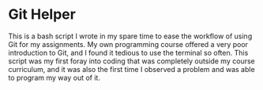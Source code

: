 # Git Helper
This is a bash script I wrote in my spare time to ease the workflow of using Git
for my assignments. My own programming course offered a very poor introduction to
Git, and I found it tedious to use the terminal so often. This script was my first
foray into coding that was completely outside my course curriculum, and it was
also the first time I observed a problem and was able to program my way out of it.
